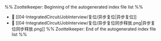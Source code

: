 %% Zoottelkeeper: Beginning of the autogenerated index file list  %%
- 📄 [[04-IntegratedCircuit/JobInterview/复位/异步复位|异步复位]]
- 📄 [[04-IntegratedCircuit/JobInterview/复位/异步复位同步释放.png|异步复位同步释放.png]]
%% Zoottelkeeper: End of the autogenerated index file list  %%
